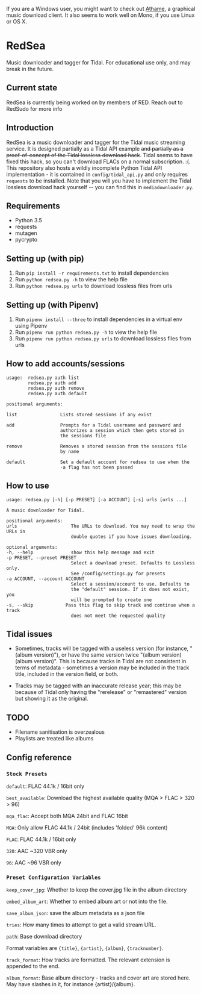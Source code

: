 If you are a Windows user, you might want to check out [Athame](https://github.com/svbnet/Athame), a graphical music download client. It also seems to work well on Mono, if you use Linux or OS X.

RedSea
======
Music downloader and tagger for Tidal. For educational use only, and may break in the future.

Current state
-------------
RedSea is currently being worked on by members of RED. Reach out to RedSudo for more info

Introduction
------------
RedSea is a music downloader and tagger for the Tidal music streaming service. It is designed partially as a Tidal API example ~~and partially as a proof-of-concept of the Tidal
lossless download hack~~. Tidal seems to have fixed this hack, so you can't download FLACs on a normal subscription. :(. This repository also hosts a wildly incomplete Python Tidal
API implementation - it is contained in `config/tidal_api.py` and only requires `requests` to be
installed. Note that you will you have to implement the Tidal lossless download hack yourself -- you can find this in `mediadownloader.py`.

Requirements
------------
* Python 3.5
* requests
* mutagen
* pycrypto

Setting up (with pip)
------------------------
1. Run `pip install -r requirements.txt` to install dependencies
2. Run `python redsea.py -h` to view the help file
3. Run `python redsea.py urls` to download lossless files from urls

Setting up (with Pipenv)
------------------------
1. Run `pipenv install --three` to install dependencies in a virtual env using Pipenv
2. Run `pipenv run python redsea.py -h` to view the help file
3. Run `pipenv run python redsea.py urls` to download lossless files from urls

How to add accounts/sessions
----------------------------
    usage:  redsea.py auth list
            redsea.py auth add
            redsea.py auth remove
            redsea.py auth default

    positional arguments:

    list                Lists stored sessions if any exist

    add                 Prompts for a Tidal username and password and
                        authorizes a session which then gets stored in
                        the sessions file

    remove              Removes a stored session from the sessions file
                        by name

    default             Set a default account for redsea to use when the
                        -a flag has not been passed

How to use
----------
    usage: redsea.py [-h] [-p PRESET] [-a ACCOUNT] [-s] urls [urls ...]

    A music downloader for Tidal.

    positional arguments:
    urls                    The URLs to download. You may need to wrap the URLs in
                            double quotes if you have issues downloading.

    optional arguments:
    -h, --help              show this help message and exit
    -p PRESET, --preset PRESET
                            Select a download preset. Defaults to Lossless only.
                            See /config/settings.py for presets
    -a ACCOUNT, --account ACCOUNT
                            Select a session/account to use. Defaults to
                            the "default" session. If it does not exist, you
                            will be prompted to create one
    -s, --skip            Pass this flag to skip track and continue when a track
                            does not meet the requested quality

Tidal issues
------------
* Sometimes, tracks will be tagged with a useless version (for instance, "(album version)"), or have the same version twice "(album version)(album version)". This is because tracks in
    Tidal are not consistent in terms of metadata - sometimes a version may be included in the track title, included in the version field, or both.
    
* Tracks may be tagged with an inaccurate release year; this may be because of Tidal only having the "rerelease" or "remastered" version but showing it as the original.

TODO
----
* Filename sanitisation is overzealous
* Playlists are treated like albums

Config reference
----------------

### `Stock Presets`

`default`: FLAC 44.1k / 16bit only

`best_available`: Download the highest available quality (MQA > FLAC > 320 > 96)

`mqa_flac`: Accept both MQA 24bit and FLAC 16bit

`MQA`: Only allow FLAC 44.1k / 24bit (includes 'folded' 96k content)

`FLAC`: FLAC 44.1k / 16bit only

`320`: AAC ~320 VBR only

`96`: AAC ~96 VBR only


### `Preset Configuration Variables`

`keep_cover_jpg`: Whether to keep the cover.jpg file in the album directory

`embed_album_art`: Whether to embed album art or not into the file.

`save_album_json`: save the album metadata as a json file

`tries`: How many times to attempt to get a valid stream URL.

`path`: Base download directory

Format variables are `{title}`, `{artist}`, `{album}`, `{tracknumber}`.

`track_format`: How tracks are formatted. The relevant extension is appended to the end.

`album_format`: Base album directory - tracks and cover art are stored here. May have slashes in it, for instance {artist}/{album}.
